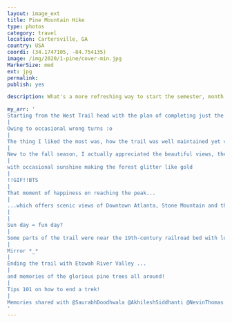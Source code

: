 ```yaml
---
layout: image_ext
title: Pine Mountain Hike
type: photos
category: travel
location: Cartersville, GA
country: USA
coordi: (34.1747105, -84.754135)
image: /img/2020/1-pine/cover-min.jpg
MarkerSize: med
ext: jpg
permalink:
publish: yes

description: What's a more refreshing way to start the semester, month, year and decade with a hike! Located not too far from the GT campus and nestled amongst the mountains in Northern Georgia is the scenic hike of Pine Mountain.

my_arr: '
Starting from the West Trail head with the plan of completing just the West Loop (about 5 miles) - we ended up completing the east loop as well with total hike distance well over 10 miles.
|
Owing to occasional wrong turns :o
|
The thing I liked the most was, how the trail was well maintained yet very very raw and natural!
|
New to the fall season, I actually appreciated the beautiful views, the foliage all across the mountain floor created.
|
with occasional sunshine making the forest glitter like gold
|
!!GIF!!BTS
|
That moment of happiness on reaching the peak...
|
...which offers scenic views of Downtown Atlanta, Stone Mountain and the Kennesaw Mountain.
|
|
Sun day = fun day?
|
Some parts of the trail were near the 19th-century railroad bed with lot of remains still present, likely destroyed during Civil War?
|
Mirror *_*
|
Ending the trail with Etowah River Valley ...
|
and memories of the glorious pine trees all around!
|
Tips 101 on how to end a trek!
|
Memories shared with @SaurabhDoodhwala @AkhileshSiddhanti @NevinThomas @VidyutRao @AshwinPothen @PraveenMuthukrishnan @BhavyaBahl @KathanKashiparekh
'
---
```

<!-- http://compressjpeg.com -->
<!-- http://compressimage.toolur.com/ 1024, 400-->
<!-- https://ezgif.com/optimize/ remove second and then lossy 50 -->
